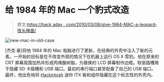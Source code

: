 # 给 1984 年的 Mac 一个豹式改造

> 原文:[https://hack aday . com/2010/03/08/give-1984-MAC-a-leopard-改头换面/](https://hackaday.com/2010/03/08/give-1984-mac-a-leopard-makeover/)

![](../Images/560312e534c10ec2e16ebc020af8b6a6.png "new-mac-in-old-case")

[杰克·豪]将他 1984 年的 Mac 电脑进行了更新，在经典的外壳中注入了新的元素。一开始的目标是在不改变外观的情况下在机器上运行 OS X 雪豹。他在原来的 CRT 屏幕周围加热并形成丙烯酸树脂，为替换的 LCD 屏幕制作边框。软驱插槽用于隐藏 SD 卡插槽和 USB 端口。最初的串行端口甚至配备了自己的 USB 端口。最终，他出色地将 [Hackintosh](http://hackaday.com/2009/11/29/xbox-intosh-an-atom-based-cube/) 迷你 ITX 板和组件隐藏在这个标志性的外壳内。